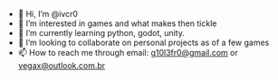 - 👋 Hi, I’m @ivcr0
- 👀 I’m interested in games and what makes then tickle
- 🌱 I’m currently learning python, godot, unity.
- 💞️ I’m looking to collaborate on personal projects as of a few games
- 📫 How to reach me through email: g10l3fr0@gmail.com or vegax@outlook.com.br

<!---
ivcr0/ivcr0 is a ✨ special ✨ repository because its `README.md` (this file) appears on your GitHub profile.
You can click the Preview link to take a look at your changes.
--->
